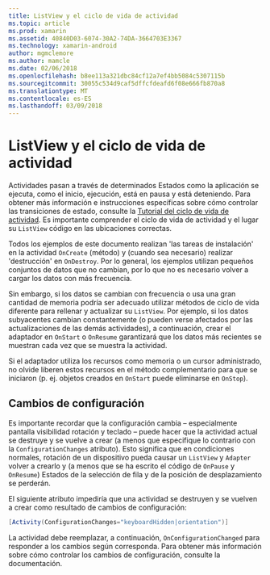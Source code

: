 ```yaml
---
title: ListView y el ciclo de vida de actividad
ms.topic: article
ms.prod: xamarin
ms.assetid: 40840D03-6074-30A2-74DA-3664703E3367
ms.technology: xamarin-android
author: mgmclemore
ms.author: mamcle
ms.date: 02/06/2018
ms.openlocfilehash: b8ee113a321dbc84cf12a7ef4bb5084c5307115b
ms.sourcegitcommit: 30055c534d9caf5dffcfdeafd6f08e666fb870a8
ms.translationtype: MT
ms.contentlocale: es-ES
ms.lasthandoff: 03/09/2018
---
```

# <a name="listview-and-the-activity-lifecycle"></a>ListView y el ciclo de vida de actividad

Actividades pasan a través de determinados Estados como la aplicación se ejecuta, como el inicio, ejecución, está en pausa y está deteniendo. Para obtener más información e instrucciones específicas sobre cómo controlar las transiciones de estado, consulte la [Tutorial del ciclo de vida de actividad](~/android/app-fundamentals/activity-lifecycle/index.md).
Es importante comprender el ciclo de vida de actividad y el lugar su `ListView` código en las ubicaciones correctas.

Todos los ejemplos de este documento realizan 'las tareas de instalación' en la actividad `OnCreate` (método) y (cuando sea necesario) realizar 'destrucción' en `OnDestroy`. Por lo general, los ejemplos utilizan pequeños conjuntos de datos que no cambian, por lo que no es necesario volver a cargar los datos con más frecuencia.

Sin embargo, si los datos se cambian con frecuencia o usa una gran cantidad de memoria podría ser adecuado utilizar métodos de ciclo de vida diferente para rellenar y actualizar su `ListView`. Por ejemplo, si los datos subyacentes cambian constantemente (o pueden verse afectados por las actualizaciones de las demás actividades), a continuación, crear el adaptador en `OnStart` o `OnResume` garantizará que los datos más recientes se muestran cada vez que se muestra la actividad.

Si el adaptador utiliza los recursos como memoria o un cursor administrado, no olvide liberen estos recursos en el método complementario para que se iniciaron (p. ej. objetos creados en `OnStart` puede eliminarse en `OnStop`).


## <a name="configuration-changes"></a>Cambios de configuración

Es importante recordar que la configuración cambia &ndash; especialmente pantalla visibilidad rotación y teclado &ndash; puede hacer que la actividad actual se destruye y se vuelve a crear (a menos que especifique lo contrario con la `ConfigurationChanges` atributo). Esto significa que en condiciones normales, rotación de un dispositivo pueda causar un `ListView` y `Adapter` volver a crearlo y (a menos que se ha escrito el código de `OnPause` y `OnResume`) Estados de la selección de fila y de la posición de desplazamiento se perderán.

El siguiente atributo impediría que una actividad se destruyen y se vuelven a crear como resultado de cambios de configuración:

```csharp
[Activity(ConfigurationChanges="keyboardHidden|orientation")]
```

La actividad debe reemplazar, a continuación, `OnConfigurationChanged` para responder a los cambios según corresponda. Para obtener más información sobre cómo controlar los cambios de configuración, consulte la documentación.

